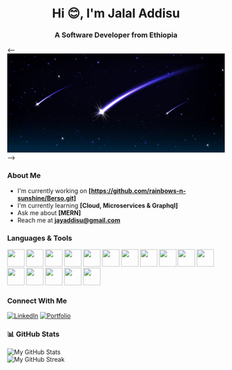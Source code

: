 <h1 align="center">Hi 😊, I'm Jalal Addisu</h1>
<h3 align="center">A Software Developer from Ethiopia</h3>

<--<img src="4407.jpg" alt="Profile Banner" />-->

### About Me
- I'm currently working on **[https://github.com/rainbows-n-sunshine/Berso.git]**
- I'm currently learning **[Cloud, Microservices & Graphql]**
- Ask me about **[MERN]**
- Reach me at **jayaddisu@gmail.com**

### Languages & Tools
<p>
<img src="https://cdn.jsdelivr.net/gh/devicons/devicon/icons/javascript/javascript-original.svg" height="40" width="40" />
<img src="https://cdn.jsdelivr.net/gh/devicons/devicon/icons/nodejs/nodejs-original.svg" height="40" width="40" />
<img src="https://cdn.jsdelivr.net/gh/devicons/devicon/icons/cplusplus/cplusplus-original.svg" height="40" width="40" />
<img src="https://cdn.jsdelivr.net/gh/devicons/devicon/icons/java/java-original.svg" height="40" width="40" />
<img src="https://cdn.jsdelivr.net/gh/devicons/devicon/icons/react/react-original.svg" height="40" width="40" />
<img src="https://cdn.jsdelivr.net/gh/devicons/devicon/icons/redux/redux-original.svg" height="40" width="40" />
<img src="https://cdn.jsdelivr.net/gh/devicons/devicon/icons/express/express-original.svg" height="40" width="40" />
<img src="https://cdn.jsdelivr.net/gh/devicons/devicon/icons/jest/jest-plain.svg" height="40" width="40" />
<img src="https://cdn.jsdelivr.net/gh/devicons/devicon/icons/mongodb/mongodb-original.svg" height="40" width="40" />
<img src="https://cdn.jsdelivr.net/gh/devicons/devicon/icons/mysql/mysql-original.svg" height="40" width="40" />
<img src="https://cdn.jsdelivr.net/gh/devicons/devicon/icons/html5/html5-original.svg" height="40" width="40" />
<img src="https://cdn.jsdelivr.net/gh/devicons/devicon/icons/css3/css3-original.svg" height="40" width="40" />
<img src="https://cdn.jsdelivr.net/gh/devicons/devicon/icons/github/github-original.svg" height="40" width="40" />
<img src="https://cdn.jsdelivr.net/gh/devicons/devicon/icons/figma/figma-original.svg" height="40" width="40" />
<img src="https://cdn.jsdelivr.net/gh/devicons/devicon/icons/postman/postman-original.svg" height="40" width="40" />
<img src="https://cdn.jsdelivr.net/gh/devicons/devicon/icons/tailwindcss/tailwindcss-plain.svg" height="40" width="40" />


</p>

### Connect With Me
[![LinkedIn](https://img.shields.io/badge/LinkedIn-blue?style=flat-square&logo=linkedin)](https://linkedin.com/jalal-geleta)
[![Portfolio](https://img.shields.io/badge/Portfolio-Website-green)](https://my-portfolio-1klu.onrender.com/)

### 📊 GitHub Stats  
![My GitHub Stats](https://github-readme-stats.vercel.app/api?username=rainbows-n-sunshine&show_icons=true&theme=radical)  
![My GitHub Streak](https://streak-stats.demolab.com?user=rainbows-n-sunshine&theme=radical)  
